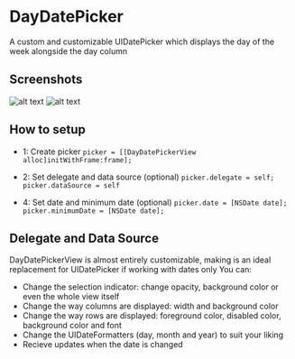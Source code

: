 # DayDatePicker
A custom and customizable UIDatePicker which displays the day of the week alongside the day column

Screenshots
--------------
![alt text](https://github.com/hughbe/Day-Date-Picker/blob/master/Screenshot1.png "Screenshot 1")
![alt text](https://github.com/hughbe/Day-Date-Picker/blob/master/Screenshot2.png "Screenshot 2")

How to setup
--------------
- 1: Create picker
	`picker = [[DayDatePickerView alloc]initWithFrame:frame];`
- 2: Set delegate and data source (optional)
	`picker.delegate = self;`
	`picker.dataSource = self`

- 4: Set date and minimum date (optional)
	`picker.date = [NSDate date];`
	`picker.minimumDate = [NSDate date];`

Delegate and Data Source
--------------
DayDatePickerView is almost entirely customizable, making is an ideal replacement for UIDatePicker if working with dates only
You can:

- Change the selection indicator: change opacity, background color or even the whole view itself
- Change the way columns are displayed: width and background color
- Change the way rows are displayed: foreground color, disabled color, background color and font
- Change the UIDateFormatters (day, month and year) to suit your liking
- Recieve updates when the date is changed
